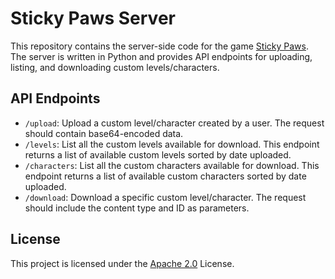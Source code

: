 # Sticky Paws Server

This repository contains the server-side code for the game [Sticky Paws](https://github.com/Jonnil/Sticky-Paws-DX). The server is written in Python and provides API endpoints for uploading, listing, and downloading custom levels/characters.

## API Endpoints

- `/upload`: Upload a custom level/character created by a user. The request should contain base64-encoded data.
- `/levels`: List all the custom levels available for download. This endpoint returns a list of available custom levels sorted by date uploaded.
- `/characters`: List all the custom characters available for download. This endpoint returns a list of available custom characters sorted by date uploaded.
- `/download`: Download a specific custom level/character. The request should include the content type and ID as parameters.

## License

This project is licensed under the [Apache 2.0](./LICENSE) License.
